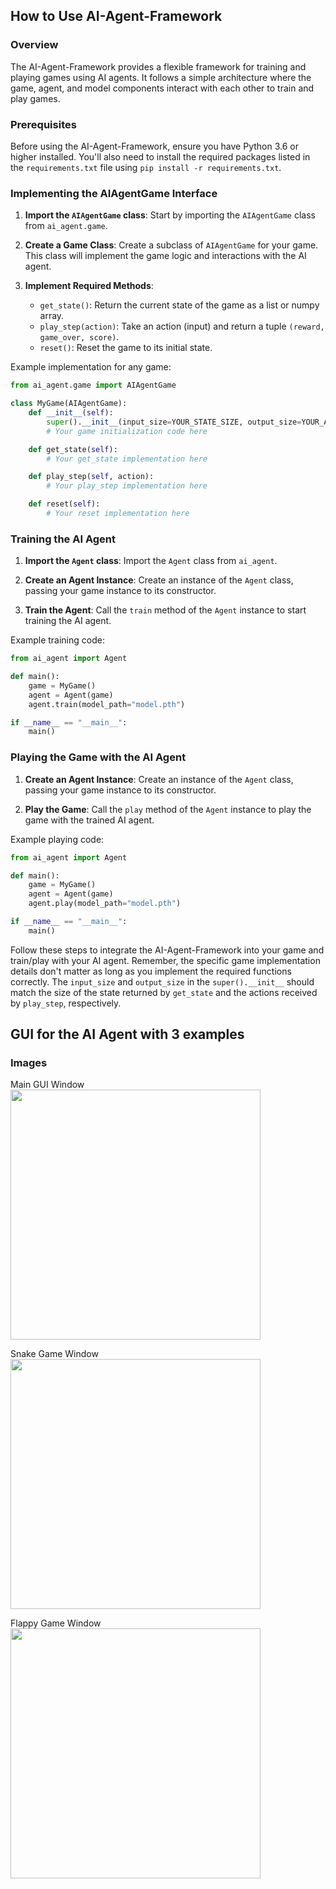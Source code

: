 ## How to Use AI-Agent-Framework

### Overview
The AI-Agent-Framework provides a flexible framework for training and playing games using AI agents. It follows a simple architecture where the game, agent, and model components interact with each other to train and play games.

### Prerequisites
Before using the AI-Agent-Framework, ensure you have Python 3.6 or higher installed. You'll also need to install the required packages listed in the `requirements.txt` file using `pip install -r requirements.txt`.

### Implementing the AIAgentGame Interface
1. **Import the `AIAgentGame` class**: Start by importing the `AIAgentGame` class from `ai_agent.game`.

2. **Create a Game Class**: Create a subclass of `AIAgentGame` for your game. This class will implement the game logic and interactions with the AI agent.

3. **Implement Required Methods**:
   - `get_state()`: Return the current state of the game as a list or numpy array.
   - `play_step(action)`: Take an action (input) and return a tuple `(reward, game_over, score)`.
   - `reset()`: Reset the game to its initial state.

Example implementation for any game:

```python
from ai_agent.game import AIAgentGame

class MyGame(AIAgentGame):
    def __init__(self):
        super().__init__(input_size=YOUR_STATE_SIZE, output_size=YOUR_ACTION_SIZE)
        # Your game initialization code here

    def get_state(self):
        # Your get_state implementation here

    def play_step(self, action):
        # Your play_step implementation here

    def reset(self):
        # Your reset implementation here
```

### Training the AI Agent
1. **Import the `Agent` class**: Import the `Agent` class from `ai_agent`.

2. **Create an Agent Instance**: Create an instance of the `Agent` class, passing your game instance to its constructor.

3. **Train the Agent**: Call the `train` method of the `Agent` instance to start training the AI agent.

Example training code:

```python
from ai_agent import Agent

def main():
    game = MyGame()
    agent = Agent(game)
    agent.train(model_path="model.pth")

if __name__ == "__main__":
    main()
```

### Playing the Game with the AI Agent
1. **Create an Agent Instance**: Create an instance of the `Agent` class, passing your game instance to its constructor.

2. **Play the Game**: Call the `play` method of the `Agent` instance to play the game with the trained AI agent.

Example playing code:

```python
from ai_agent import Agent

def main():
    game = MyGame()
    agent = Agent(game)
    agent.play(model_path="model.pth")

if __name__ == "__main__":
    main()
```

Follow these steps to integrate the AI-Agent-Framework into your game and train/play with your AI agent. Remember, the specific game implementation details don't matter as long as you implement the required functions correctly. The `input_size` and `output_size` in the `super().__init__` should match the size of the state returned by `get_state` and the actions received by `play_step`, respectively.

## GUI for the AI Agent with 3 examples

### Images

Main GUI Window
<img width="400" src="/AI-Agent-Framwork/images/main_window.png">

Snake Game Window
<img width="400" src="/AI-Agent-Framwork/images/snake_window.png">

Flappy Game Window
<img width="400" src="/AI-Agent-Framwork/images/flappy_window.png">